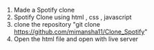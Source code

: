 1. Made a Spotify clone 
2. Spotify Clone using html , css , javascript
3. clone the repository "git clone https://github.com/mimansha11/Clone_Spotify"
4. Open the html file and open with live server 
